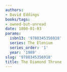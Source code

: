 ```yaml
---
authors:
- David Eddings
books/tags:
- owned-but-unread
date: 1800-01-03
params:
  isbn13: '9780345356918'
  series: The Elenium
  series_order: '1'
  year: '1989'
slug: '9780345356918'
title: The Diamond Throne
---
```


<!--more-->